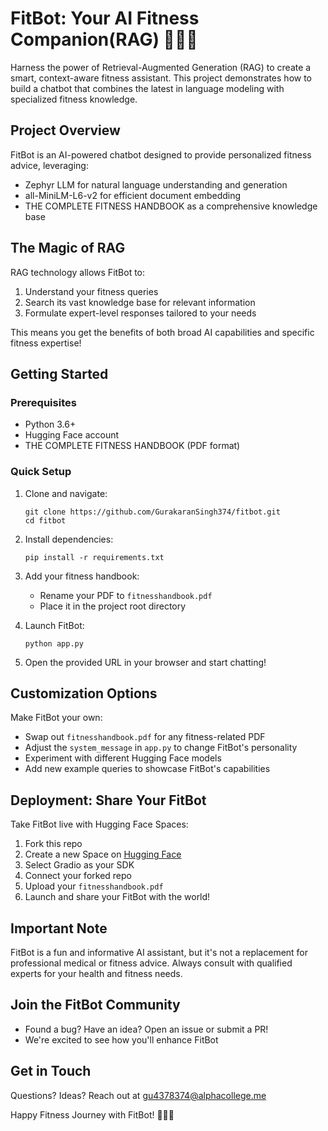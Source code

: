 # FitBot: Your AI Fitness Companion(RAG) 🏋️‍♀️💪

Harness the power of Retrieval-Augmented Generation (RAG) to create a smart, context-aware fitness assistant. This project demonstrates how to build a chatbot that combines the latest in language modeling with specialized fitness knowledge.

## Project Overview

FitBot is an AI-powered chatbot designed to provide personalized fitness advice, leveraging:

- Zephyr LLM for natural language understanding and generation
- all-MiniLM-L6-v2 for efficient document embedding
- THE COMPLETE FITNESS HANDBOOK as a comprehensive knowledge base

## The Magic of RAG

RAG technology allows FitBot to:
1. Understand your fitness queries
2. Search its vast knowledge base for relevant information
3. Formulate expert-level responses tailored to your needs

This means you get the benefits of both broad AI capabilities and specific fitness expertise!

## Getting Started

### Prerequisites
- Python 3.6+
- Hugging Face account
- THE COMPLETE FITNESS HANDBOOK (PDF format)

### Quick Setup

1. Clone and navigate:
   ```
   git clone https://github.com/GurakaranSingh374/fitbot.git
   cd fitbot
   ```

2. Install dependencies:
   ```
   pip install -r requirements.txt
   ```

3. Add your fitness handbook:
   - Rename your PDF to `fitnesshandbook.pdf`
   - Place it in the project root directory

4. Launch FitBot:
   ```
   python app.py
   ```

5. Open the provided URL in your browser and start chatting!

## Customization Options

Make FitBot your own:

- Swap out `fitnesshandbook.pdf` for any fitness-related PDF
- Adjust the `system_message` in `app.py` to change FitBot's personality
- Experiment with different Hugging Face models
- Add new example queries to showcase FitBot's capabilities

## Deployment: Share Your FitBot

Take FitBot live with Hugging Face Spaces:

1. Fork this repo
2. Create a new Space on [Hugging Face](https://huggingface.co/spaces)
3. Select Gradio as your SDK
4. Connect your forked repo
5. Upload your `fitnesshandbook.pdf`
6. Launch and share your FitBot with the world!

## Important Note

FitBot is a fun and informative AI assistant, but it's not a replacement for professional medical or fitness advice. Always consult with qualified experts for your health and fitness needs.

## Join the FitBot Community

- Found a bug? Have an idea? Open an issue or submit a PR!
- We're excited to see how you'll enhance FitBot

## Get in Touch

Questions? Ideas? Reach out at gu4378374@alphacollege.me

Happy Fitness Journey with FitBot! 🏃‍♂️🤖
